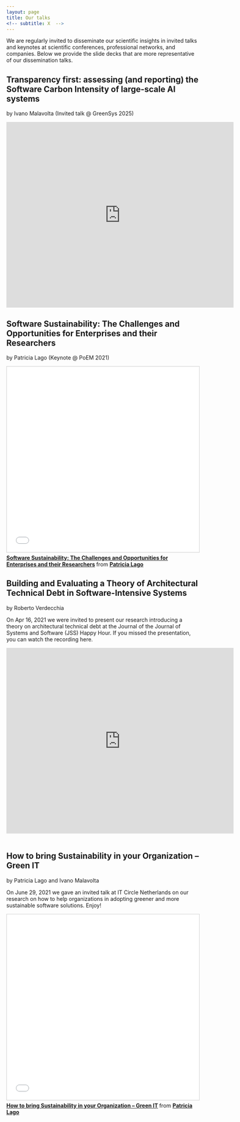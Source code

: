 ```yaml
---
layout: page
title: Our talks
<!-- subtitle: X  -->
---
```


We are regularly invited to disseminate our scientific insights in invited talks and keynotes at scientific conferences, professional networks, and companies. Below we provide the slide decks that are more representative of our dissemination talks. 

## Transparency first: assessing (and reporting) the Software Carbon Intensity of large-scale AI systems
by Ivano Malavolta (Invited talk @ GreenSys 2025)

<iframe src="https://docs.google.com/presentation/d/e/2PACX-1vTDiWF2hNNx5RB7sLJISbL-P_zZmsDdrC6PG6acpg1W_xFXu2MmCMNocnCyfqHe5iInIsn6hptEe5QA/embed?start=false&loop=false&delayms=60000" frameborder="0" width="595" height="485" allowfullscreen="true" mozallowfullscreen="true" webkitallowfullscreen="true"></iframe>

## Software Sustainability: The Challenges and Opportunities for Enterprises and their Researchers
by Patricia Lago (Keynote @ PoEM 2021)

<iframe src="//www.slideshare.net/slideshow/embed_code/key/4MgsGoJGjGKhIc" width="595" height="485" frameborder="0" marginwidth="0" marginheight="0" scrolling="no" style="border:1px solid #CCC; border-width:1px; margin-bottom:5px; max-width: 100%;" allowfullscreen> </iframe> <div style="margin-bottom:5px"> <strong> <a href="//www.slideshare.net/patricia_lago/software-sustainability-the-challenges-and-opportunities-for-enterprises-and-their-researchers" title="Software Sustainability: The Challenges and Opportunities for Enterprises and their Researchers" target="_blank">Software Sustainability: The Challenges and Opportunities for Enterprises and their Researchers</a> </strong> from <strong><a href="https://www.slideshare.net/patricia_lago" target="_blank">Patricia Lago</a></strong> </div>

## Building and Evaluating a Theory of Architectural Technical Debt in Software-Intensive Systems
by Roberto Verdecchia

<div class="post-content"><p> On Apr 16, 2021 we were invited to present our research introducing a theory on architectural technical debt at the Journal of the Journal of Systems and Software (JSS) Happy Hour. If you missed the presentation, you can watch the recording here.</p>
<iframe width="595" height="485" src="https://www.youtube.com/embed/0iEZhk6I0Lo" title="YouTube video player" frameborder="0" allow="accelerometer; autoplay; clipboard-write; encrypted-media; gyroscope; picture-in-picture" allowfullscreen></iframe></div><br>

## How to bring Sustainability in your Organization – Green IT
by Patricia Lago and Ivano Malavolta

<div class="post-content"><p> On June 29, 2021 we gave an invited talk at IT Circle Netherlands on our research on how to help organizations in adopting greener and more sustainable software solutions. Enjoy!</p>
<iframe src="//www.slideshare.net/slideshow/embed_code/key/ruyHNFS4JbFN7j" width="595" height="485" frameborder="0" marginwidth="0" marginheight="0" scrolling="no" style="border:1px solid #CCC; border-width:1px; margin-bottom:5px; max-width: 100%;" allowfullscreen> </iframe> <div style="margin-bottom:5px"> <strong> <a href="//www.slideshare.net/patricia_lago/how-to-bring-sustainability-in-your-organization-green-it" title="How to bring Sustainability in your Organization – Green IT" target="_blank">How to bring Sustainability in your Organization – Green IT</a> </strong> from <strong><a href="https://www.slideshare.net/patricia_lago" target="_blank">Patricia Lago</a></strong> </div>
